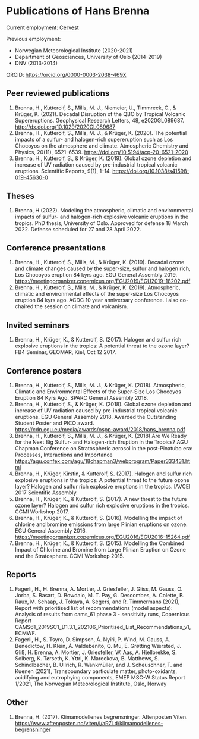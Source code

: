 # Publications of Hans Brenna
Current employment: [Cervest](http://www.cervest.earth)

Previous employment: 
- Norwegian Meteorological Institute (2020-2021)
- Department of Geosciences, University of Oslo (2014-2019)
- DNV (2013-2014)

ORCID: https://orcid.org/0000-0003-2038-469X

## Peer reviewed publications

1. Brenna, H., Kutterolf, S., Mills, M. J., Niemeier, U., Timmreck, C., & Krüger, K. (2021). Decadal Disruption of the QBO by Tropical Volcanic Supereruptions. Geophysical Research Letters, 48, e2020GL089687. http://dx.doi.org/10.1029/2020GL089687
2. Brenna, H., Kutterolf, S., Mills, M. J., & Krüger, K. (2020). The potential impacts of a sulfur- and halogen-rich supereruption such as Los Chocoyos on the atmosphere and climate. Atmospheric Chemistry and Physics, 20(11), 6521–6539. https://doi.org/10.5194/acp-20-6521-2020
3. Brenna, H., Kutterolf, S., & Krüger, K. (2019). Global ozone depletion and increase of UV radiation caused by pre-industrial tropical volcanic eruptions. Scientific Reports, 9(1), 1–14. https://doi.org/10.1038/s41598-019-45630-0

## Theses
1. Brenna, H (2022). Modeling the atmospheric, climatic and environmental impacts of sulfur- and halogen-rich explosive volcanic eruptions in the tropics. PhD thesis, University of Oslo. Approved for defense 18 March 2022. Defense scheduled for 27 and 28 April 2022.

## Conference presentations
1. Brenna, H., Kutterolf, S., Mills, M., & Krüger, K. (2019). Decadal ozone and climate changes caused by the super-size, sulfur and halogen rich, Los Chocoyos eruption 84 kyrs ago. EGU General Assembly 2019. https://meetingorganizer.copernicus.org/EGU2019/EGU2019-18202.pdf
2. Brenna, H., Kutterolf, S., Mills, M., & Krüger, K. (2019). Atmospheric, climatic and environmental effects of the super-size Los Chocoyos eruption 84 kyrs ago. ACDC 10 year anniversary conference. I also co-chaired the session on climate and volcanism.

## Invited seminars
1. Brenna, H., Krüger, K., & Kutterolf, S. (2017). Halogen and sulfur rich explosive eruptions in the tropics: A potential threat to the ozone layer? FB4 Seminar, GEOMAR, Kiel, Oct 12 2017.

## Conference posters
1. Brenna, H., Kutterolf, S., Mills, M. J., & Krüger, K. (2018). Atmospheric, Climatic and Environmental Effects of the Super-Size Los Chocoyos Eruption 84 Kyrs Ago. SPARC General Assembly 2018.
2. Brenna, H., Kutterolf, S., & Krüger, K. (2018). Global ozone depletion and increase of UV radiation caused by pre-industrial tropical volcanic eruptions. EGU General Assembly 2018. Awarded the Outstanding Student Poster and PICO award. https://cdn.egu.eu/media/awards/ospp-award/2018/hans_brenna.pdf
3. Brenna, H., Kutterolf, S., Mills, M. J., & Krüger, K. (2018) Are We Ready for the Next Big Sulfur- and Halogen-rich Eruption in the Tropics? AGU Chapman Conference on Stratospheric aerosol in the post-Pinatubo era: Processes, Interactions and Importance
 https://agu.confex.com/agu/18chapman3/webprogram/Paper333431.html
4. Brenna, H., Krüger, Kirstin, & Kutterolf, S. (2017). Halogen and sulfur rich explosive eruptions in the tropics: A potential threat to the future ozone layer? Halogen and sulfur rich explosive eruptions in the tropics. IAVCEI 2017 Scientific Assembly.
5. Brenna, H., Krüger, K., & Kutterolf, S. (2017). A new threat to the future ozone layer? Halogen and sulfur rich explosive eruptions in the tropics. CCMI Workshop 2017.
6. Brenna, H., Krüger, K., & Kutterolf, S. (2016). Modelling the impact of chlorine and bromine emissions from large Plinian eruptions on ozone. EGU General Assembly 2016. https://meetingorganizer.copernicus.org/EGU2016/EGU2016-15264.pdf
7. Brenna, H., Krüger, K., & Kutterolf, S. (2015). Modelling the Combined Impact of Chlorine and Bromine from Large Plinian Eruption on Ozone and the Stratosphere. CCMI Workshop 2015.

## Reports
1. Fagerli, H., H. Brenna, A. Mortier, J. Griesfeller, J. Gliss, M. Gauss, O. Jorba, S. Basart, D. Bowdalo, M. T. Pay, G. Descombes, A. Colette, B. Raux, M. Schaap, J. Tokaya, A. Segers, and R. Timmermans (2021), Report with prioritised list of recommendations (model aspects): Analysis of results from cams_61 phase 3 - sensitivity runs, Copernicus Report CAMS61_2019SC1_D1.3.1_202106_Prioritised_List_Recommendations_v1, ECMWF.
1. Fagerli, H., S. Tsyro, D. Simpson, Á. Nyíri, P. Wind, M. Gauss, A. Benedictow, H. Klein, Á. Valdebenito, Q. Mu, E. Grøtting Wærsted, J. Gliß, H. Brenna, A. Mortier, J. Griesfeller, W. Aas, A. Hjellbrekke, S. Solberg, K. Tørseth, K. Yttri, K. Mareckova, B. Matthews, S. Schindlbacher, B. Ullrich, R. Wankmüller, and J. Scheuschner, T. and Kuenen (2021), Transboundary particulate matter, photo-oxidants, acidifying and eutrophying components, EMEP MSC-W Status Report 1/2021, The Norwegian Meteorological Institute, Oslo, Norway

## Other
1. Brenna, H. (2017). Klimamodellenes begrensninger. Aftenposten Viten. https://www.aftenposten.no/viten/i/aR7Ld/klimamodellenes-begrensninger
